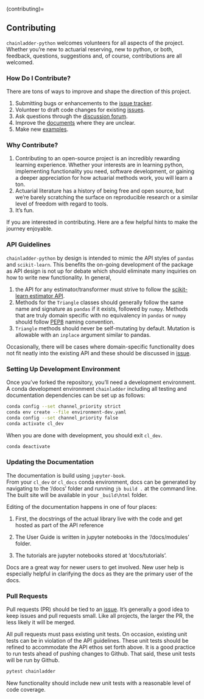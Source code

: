 (contributing)=
## Contributing


``chainladder-python`` welcomes volunteers for all aspects of the
project. Whether you’re new to actuarial reserving, new to python, or
both, feedback, questions, suggestions and, of course, contributions are
all welcomed.

### How Do I Contribute?


There are tons of ways to improve and shape the direction of this
project.

1. Submitting bugs or enhancements to the [issue
   tracker](https://github.com/casact/chainladder-python/issues).
2. Volunteer to draft code changes for existing
   [issues](https://github.com/casact/chainladder-python/issues).
3. Ask questions through the [discussion forum](https://github.com/casact/chainladder-python/discussions).
4. Improve the [documents](https://chainladder-python.readthedocs.io/en/latest/) where they are unclear.
5. Make new [examples](https://chainladder-python.readthedocs.io/en/latest/auto_examples/index.html).

### Why Contribute?


1. Contributing to an open-source project is an incredibly rewarding
   learning experience. Whether your interests are in learning python,
   implementing functionality you need, software development, or gaining
   a deeper appreciation for how actuarial methods work, you will learn
   a ton.
2. Actuarial literature has a history of being free and open source, but
   we’re barely scratching the surface on reproducible research or a
   similar level of freedom with regard to tools.
3. It’s fun.

If you are interested in contributing. Here are a few helpful hints to
make the journey enjoyable.

### API Guidelines


``chainladder-python`` by design is intended to mimic the API styles of
``pandas`` and ``scikit-learn``. This benefits the on-going development
of the package as API design is not up for debate which should eliminate
many inquiries on how to write new functionality. In general,

1. the API for any estimator/transformer must strive to follow the
   [scikit-learn estimator API](https://scikit-learn.org/stable/developers/develop.html).
2. Methods for the ``Triangle`` classes should generally follow the same
   name and signature as ``pandas`` if it exists, followed by ``numpy``.
   Methods that are truly domain specific with no equivalency in
   ``pandas`` or ``numpy`` should follow
   [PEP8](https://www.python.org/dev/peps/pep-0008/#method-names-and-instance-variables)
   naming convention.
3. ``Triangle`` methods should never be self-mutating by default.
   Mutation is allowable with an ``inplace`` argument similar to pandas.

Occasionally, there will be cases where domain-specific functionality
does not fit neatly into the existing API and these should be discussed
in [issue](https://github.com/casact/chainladder-python/issues).

### Setting Up Development Environment

Once you’ve forked the repository, you’ll need a development
environment. A conda development environment ``chainladder`` including
all testing and documentation dependencies can be set up as follows:

```bash
conda config --set channel_priority strict
conda env create --file environment-dev.yaml
conda config --set channel_priority false
conda activate cl_dev
```

When you are done with development, you should exit ``cl_dev``.

```bash
conda deactivate
```
   

### Updating the Documentation


The documentation is build using ``jupyter-book``.  
From your ``cl_dev`` or ``cl_docs`` conda environment, docs can be generated by navigating
to the ‘/docs’ folder and running ``jb build .`` at the command line. The
built site will be available in your ``_build\html`` folder.

Editing of the documentation happens in one of four places:

1. First, the docstrings of the actual library live with the code and
   get hosted as part of the API reference

2. The User Guide is written in jupyter notebooks in the ‘/docs/modules’
   folder.

3. The tutorials are jupyter notebooks stored at ‘docs/tutorials’.

Docs are a great way for newer users to get involved. New user help is
especially helpful in clarifying the docs as they are the primary user
of the docs.

### Pull Requests


Pull requests (PR) should be tied to an
[issue](https://github.com/casact/chainladder-python/issues>). It’s
generally a good idea to keep issues and pull requests small. Like all
projects, the larger the PR, the less likely it will be merged.

All pull requests must pass existing unit tests. On occasion, existing
unit tests can be in violation of the API guidelines. These unit tests
should be refined to accommodate the API ethos set forth above. It is a
good practice to run tests ahead of pushing changes to Github. That
said, these unit tests will be run by Github.


```bash 
pytest chainladder
```

New functionality should include new unit tests with a reasonable level
of code coverage.
